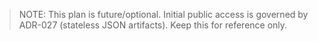 > NOTE: This plan is future/optional. Initial public access is governed by ADR-027 (stateless JSON artifacts). Keep this for reference only.

